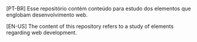 [PT-BR]
Esse repositório contém conteúdo para estudo dos elementos que englobam desenvolvimento web.

[EN-US]
The content of this repository refers to a study of elements regarding web development.
